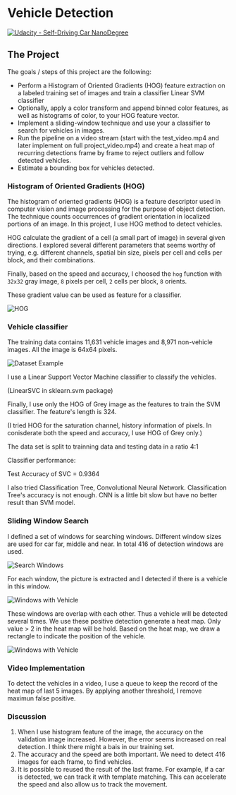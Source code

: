 # Vehicle Detection
[![Udacity - Self-Driving Car NanoDegree](https://s3.amazonaws.com/udacity-sdc/github/shield-carnd.svg)](http://www.udacity.com/drive)

[HOG]: ./output_images/hog-visualization.jpg "HOG"
[dataset]: ./output_images/image_example.png "Dataset Example"
[windows]: ./output_images/search_windows.png "Search Windows"
[windows_vehicle]: ./output_images/windows_with_vehicle.png "Windows with Vehicle"
[car_detected]: ./output_images/car_detected.png "Windows with Vehicle"

The Project
---

The goals / steps of this project are the following:

* Perform a Histogram of Oriented Gradients (HOG) feature extraction on a labeled training set of images and train a classifier Linear SVM classifier
* Optionally, apply a color transform and append binned color features, as well as histograms of color, to your HOG feature vector. 
* Implement a sliding-window technique and use your a classifier to search for vehicles in images.
* Run the pipeline on a video stream (start with the test_video.mp4 and later implement on full project_video.mp4) and create a heat map of recurring detections frame by frame to reject outliers and follow detected vehicles.
* Estimate a bounding box for vehicles detected.


### Histogram of Oriented Gradients (HOG)

The histogram of oriented gradients (HOG) is a feature descriptor used in computer vision and image processing for the purpose of object detection. The technique counts occurrences of gradient orientation in localized portions of an image. In this project, I use HOG method to detect vehicles.

HOG calculate the gradient of a cell (a small part of image) in several given directions. I explored several different parameters that seems worthy of trying, e.g. different channels, spatial bin size, pixels per cell and cells per block, and their combinations. 

Finally, based on the speed and accuracy, I choosed the `hog` function with `32x32` gray image, `8` pixels per cell, `2` cells per block, `8` orients. 


These gradient value can be used as feature for a classifier.

![][HOG]

### Vehicle classifier

The training data contains 11,631 vehicle images and 8,971 non-vehicle images. All the image is 64x64 pixels.

![][dataset]

I use a Linear Support Vector Machine classifier to classify the vehicles.

(LinearSVC in sklearn.svm package)

Finally, I use only the HOG of Grey image as the features to train the SVM classifier. The feature's length is 324.

(I tried HOG for the saturation channel, history information of pixels. In conisderate both the speed and accuracy, I use HOG of Grey only.)

The data set is split to trainning data and testing data in a ratio 4:1

Classifier performance:

Test Accuracy of SVC =  0.9364

I also tried Classification Tree, Convolutional Neural Network. Classification Tree's accuracy is not enough. CNN is a little bit slow but have no better result than SVM model.


### Sliding Window Search

I defined a set of windows for searching windows. Different window sizes are used for car far, middle and near. In total 416 of detection windows are used.

![][windows]

For each window, the picture is extracted and I detected if there is a vehicle in this window.

![][windows_vehicle]

These windows are overlap with each other. Thus a vehicle will be detected several times. We use these positive detection generate a heat map. Only value > 2 in the heat map will be hold. Based on the heat map, we draw a rectangle to indicate the position of the vehicle.

![][car_detected]


### Video Implementation

To detect the vehicles in a video, I use a queue to keep the record of the heat map of last 5 images.
By applying another threshold, I remove maximun false positive. 


### Discussion

1. When I use histogram feature of the image, the accuracy on the validation image increased. However, the error seems increased on real detection. I think there might a bais in our training set.
2. The accuracy and the speed are both important. We need to detect 416 images for each frame, to find vehicles.
3. It is possible to reused the result of the last frame. For example, if a car is detected, we can track it with template matching. This can accelerate the speed and also allow us to track the movement.